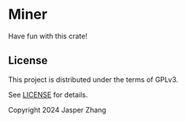 # Miner

Have fun with this crate!

## License

This project is distributed under the terms of GPLv3.

See [LICENSE](LICENSE) for details.

Copyright 2024 Jasper Zhang
